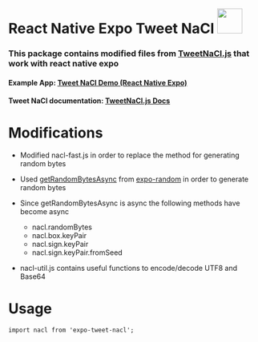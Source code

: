 # React Native Expo Tweet NaCl [<img src="https://www.tomsquest.com/img/posts/2018-10-02-better-npm-ing/npm_logo.png" width="50"/>](https://www.npmjs.com/package/tweet-nacl-react-native-expo)

### This package contains modified files from [TweetNaCl.js](https://github.com/dchest/tweetnacl-js) that work with react native expo

#### Example App: [Tweet NaCl Demo (React Native Expo)](https://github.com/rajtatata/react-native-tweet-nacl-expo-example)
#### Tweet NaCl documentation: [TweetNaCl.js Docs](https://github.com/dchest/tweetnacl-js#documentation)

# Modifications

-  Modified nacl-fast.js in order to replace the method for generating random bytes

- Used [getRandomBytesAsync](https://docs.expo.io/versions/latest/sdk/random/#getrandombytesasync) from [expo-random](https://docs.expo.io/versions/latest/sdk/random/) in order to generate random bytes

- Since getRandomBytesAsync is async the following methods have become async
    - nacl.randomBytes
    - nacl.box.keyPair
    - nacl.sign.keyPair
    - nacl.sign.keyPair.fromSeed

- nacl-util.js contains useful functions to encode/decode UTF8 and Base64

# Usage

```
import nacl from 'expo-tweet-nacl';
```